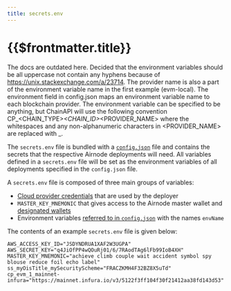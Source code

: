 ```yaml
---
title: secrets.env
---
```


# {{$frontmatter.title}}

<TocHeader />
<TOC class="table-of-contents" :include-level="[2,3]" />

<Todo>

The docs are outdated here. Decided that the environment variables should be all uppercase not contain any hyphens because of https://unix.stackexchange.com/a/23714. The provider name is also a part of the environment variable name in the first example (evm-local). The environment field in config.json maps an environment variable name to each blockchain provider. The environment variable can be specified to be anything, but ChainAPI will use the following convention CP_<CHAIN_TYPE>_<CHAIN_ID>_<PROVIDER_NAME> where the whitespaces and any non-alphanumeric characters in <PROVIDER_NAME> are replaced with _.

</Todo>

The `secrets.env` file is bundled with a [`config.json`](config-json.md) file and contains the secrets that the respective Airnode deployments will need.
All variables defined in a `secrets.env` file will be set as the environment variables of all deployments specified in the `config.json` file.

A `secrets.env` file is composed of three main groups of variables:
- [Cloud provider credentials](../../grp-providers/guides/provider/deploying-airnode.md#creating-cloud-credentials) that are used by the deployer
- `MASTER_KEY_MNEMONIC` that gives access to the Airnode master wallet and [designated wallets](../protocols/request-response/designated-wallet.md)
- Environment variables [referred to in `config.json`](config-json.md#environment) with the names `envName`

The contents of an example `secrets.env` file is given below:

```
AWS_ACCESS_KEY_ID="JSDYNDRUA1XAF2W3UGPA"
AWS_SECRET_KEY="q4JiOfPP4wQOuRj01/6/7RAodTAg6lFb99IoB4XH"
MASTER_KEY_MNEMONIC="achieve climb couple wait accident symbol spy blouse reduce foil echo label"
ss_myOisTitle_mySecurityScheme="FRACZKMH4F32BZ8X5uTd"
cp_evm_1_mainnet-infura="https://mainnet.infura.io/v3/5122f3ff104f30f21412aa38fd143d53"
```
